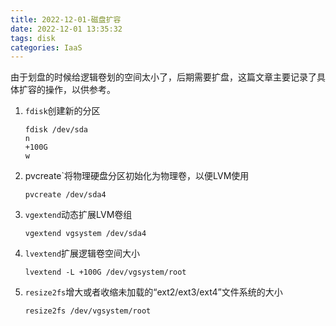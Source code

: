 ```yaml
---
title: 2022-12-01-磁盘扩容
date: 2022-12-01 13:35:32
tags: disk
categories: IaaS
---
```


由于划盘的时候给逻辑卷划的空间太小了，后期需要扩盘，这篇文章主要记录了具体扩容的操作，以供参考。

<!--more-->

1. `fdisk`创建新的分区

   ```
   fdisk /dev/sda
   n
   +100G
   w
   ```

2. pvcreate`将物理硬盘分区初始化为物理卷，以便LVM使用

   ```
   pvcreate /dev/sda4
   ```

3. `vgextend`动态扩展LVM卷组

   ```
   vgextend vgsystem /dev/sda4
   ```

4. `lvextend`扩展逻辑卷空间大小

   ```
   lvextend -L +100G /dev/vgsystem/root
   ```

5. `resize2fs`增大或者收缩未加载的“ext2/ext3/ext4”文件系统的大小

   ```
   resize2fs /dev/vgsystem/root
   ```